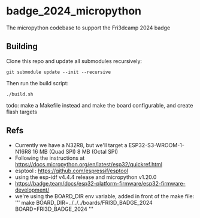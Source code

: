 # badge_2024_micropython
The micropython codebase to support the Fri3dcamp 2024 badge

## Building
Clone this repo and update all submodules recursively:
```
git submodule update --init --recursive
```

Then run the build script:
```
./build.sh
```

todo: make a Makefile instead and make the board configurable, and create flash targets

## Refs

+ Currently we have a N32R8, but we'll target a ESP32-S3-WROOM-1-N16R8 16 MB (Quad SPI) 8 MB (Octal SPI)
+ Following the instructions at https://docs.micropython.org/en/latest/esp32/quickref.html
+ esptool : https://github.com/espressif/esptool
+ using the esp-idf v4.4.4 release and micropython v1.20.0
+ https://badge.team/docs/esp32-platform-firmware/esp32-firmware-development/
+ we're using the BOARD_DIR env variable, added in front of the make file:
    ''' make BOARD_DIR=../../../boards/FRI3D_BADGE_2024 BOARD=FRI3D_BADGE_2024  '''
